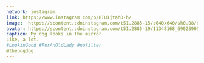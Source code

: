 ```yaml
---
network: instagram
link: https://www.instagram.com/p/BTUIjtahD-h/
image:  https://scontent.cdninstagram.com/t51.2885-15/s640x640/sh0.08/e35/18011273_1323767837659266_6256791718385942528_n.jpg
avatar: https://scontent.cdninstagram.com/t51.2885-19/11348168_690239054453075_1797839430_a.jpg
caption: My dog looks in the mirror. 
Like, a lot. 
#LookinGood #ForAnOldLady #nofilter 
@thebugdog
---
```


